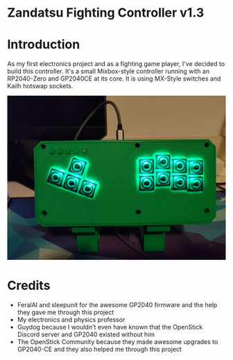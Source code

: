 # Zandatsu Fighting Controller v1.3

# Introduction
As my first electronics project and as a fighting game player, I've decided to build this controller.
It's a small Mixbox-style controller running with an RP2040-Zero and GP2040CE at its core.
It is using MX-Style switches and Kailh hotswap sockets.

![Preview](Assets/zandatsu_image2.jpg)

# Credits
- FeralAI and sleepunit for the awesome GP2040 firmware and the help they gave me through this project
- My electronics and physics professor
- Guydog because I wouldn't even have known that the OpenStick Discord server and GP2040 existed without him
- The OpenStick Community because they made awesome upgrades to GP2040-CE and they also helped me through this project
